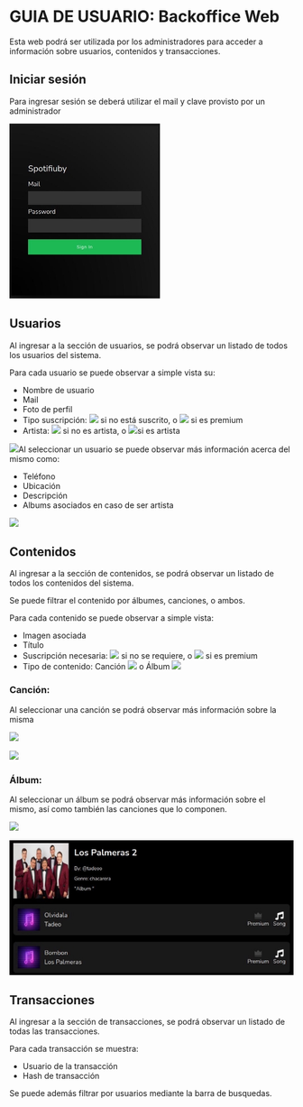 # GUIA DE USUARIO: Backoffice Web

Esta web podrá ser utilizada por los administradores para acceder a información sobre usuarios, contenidos y transacciones.

## Iniciar sesión

Para ingresar sesión se deberá utilizar el mail y clave provisto por un administrador

![](./images/Aspose.Words.735e4c46-5955-417f-b854-d1259a23dd4a.001.jpeg)

## Usuarios

Al ingresar a la sección de usuarios, se podrá observar un listado de todos los usuarios del sistema.

Para cada usuario se puede observar a simple vista su:

- Nombre de usuario
- Mail
- Foto de perfil
- Tipo suscripción: ![](./images/Aspose.Words.735e4c46-5955-417f-b854-d1259a23dd4a.002.png) si no está suscrito, o ![](./images/Aspose.Words.735e4c46-5955-417f-b854-d1259a23dd4a.003.png) si es premium
- Artista: ![](./images/Aspose.Words.735e4c46-5955-417f-b854-d1259a23dd4a.004.png) si no es artista, o ![](./images/Aspose.Words.735e4c46-5955-417f-b854-d1259a23dd4a.005.png)si es artista

![](Aspose.Words.735e4c46-5955-417f-b854-d1259a23dd4a.006.png)Al seleccionar un usuario se puede observar más información acerca del mismo como:

- Teléfono
- Ubicación
- Descripción
- Albums asociados en caso de ser artista

![](./images/Aspose.Words.735e4c46-5955-417f-b854-d1259a23dd4a.007.png)

## Contenidos

Al ingresar a la sección de contenidos, se podrá observar un listado de todos los contenidos del sistema.

Se puede filtrar el contenido por álbumes, canciones, o ambos.

Para cada contenido se puede observar a simple vista:

- Imagen asociada
- Título
- Suscripción necesaria: ![](./images/Aspose.Words.735e4c46-5955-417f-b854-d1259a23dd4a.002.png) si no se requiere, o ![](./images/Aspose.Words.735e4c46-5955-417f-b854-d1259a23dd4a.003.png) si es premium
- Tipo de contenido: Canción ![](./images/Aspose.Words.735e4c46-5955-417f-b854-d1259a23dd4a.008.png) o Álbum ![](./images/Aspose.Words.735e4c46-5955-417f-b854-d1259a23dd4a.009.png)

### Canción:

Al seleccionar una canción se podrá observar más información sobre la misma

![](./images/Aspose.Words.735e4c46-5955-417f-b854-d1259a23dd4a.010.png)

![](./images/Aspose.Words.735e4c46-5955-417f-b854-d1259a23dd4a.011.png)

### Álbum:
Al seleccionar un álbum se podrá observar más información sobre el mismo, así como también las canciones que lo componen.

![](./images/Aspose.Words.735e4c46-5955-417f-b854-d1259a23dd4a.012.png)

![](./images/Aspose.Words.735e4c46-5955-417f-b854-d1259a23dd4a.013.jpeg)

## Transacciones

Al ingresar a la sección de transacciones, se podrá observar un listado de todas las transacciones.

Para cada transacción se muestra:

- Usuario de la transacción
- Hash de transacción

Se puede además filtrar por usuarios mediante la barra de busquedas.

